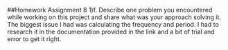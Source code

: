 ##Homework Assignment 8
1)f. Describe one problem you encountered while working on this project and share what was your approach solving it.
The biggest issue I had was calculating the frequency and period.  I had to research it in the documentation provided in the link and a bit of trial and error to get it right.  

